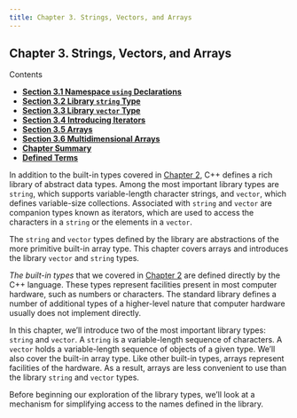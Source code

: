 ```yaml
---
title: Chapter 3. Strings, Vectors, and Arrays
---
```


<h2 id="filepos633734">Chapter 3. Strings, Vectors, and Arrays</h2>
<p>Contents</p><ul><li><strong><a href="030-3.1._namespace_using_declarations.html#filepos638596">Section 3.1 Namespace <code>using</code> Declarations</a></strong></li><li><strong><a href="031-3.2._library_string_type.html#filepos649069">Section 3.2 Library <code>string</code> Type</a></strong></li><li><strong><a href="032-3.3._library_vector_type.html#filepos736471">Section 3.3 Library <code>vector</code> Type</a></strong></li><li><strong><a href="033-3.4._introducing_iterators.html#filepos802543">Section 3.4 Introducing Iterators</a></strong></li><li><strong><a href="034-3.5._arrays.html#filepos853883">Section 3.5 Arrays</a></strong></li><li><strong><a href="035-3.6._multidimensional_arrays.html#filepos942882">Section 3.6 Multidimensional Arrays</a></strong></li><li><strong><a href="036-chapter_summary.html#filepos976418">Chapter Summary</a></strong></li><li><strong><a href="037-defined_terms.html#filepos977758">Defined Terms</a></strong></li></ul>

<p>In addition to the built-in types covered in <a href="020-chapter_2._variables_and_basic_types.html#filepos284544">Chapter 2</a>, C++ defines a rich library of abstract data types. Among the most important library types are <code>string</code>, which supports variable-length character strings, and <code>vector</code>, which defines variable-size collections. Associated with <code>string</code> and <code>vector</code> are companion types known as iterators, which are used to access the characters in a <code>string</code> or the elements in a <code>vector</code>.</p>
<p>The <code>string</code> and <code>vector</code> types defined by the library are abstractions of the more primitive built-in array type. This chapter covers arrays and introduces the library <code>vector</code> and <code>string</code> types.</p>
<p><a id="filepos637108"></a><em>The built-in types</em> that we covered in <a href="020-chapter_2._variables_and_basic_types.html#filepos284544">Chapter 2</a> are defined directly by the C++ language. These types represent facilities present in most computer hardware, such as numbers or characters. The standard library defines a number of additional types of a higher-level nature that computer hardware usually does not implement directly.</p>
<p>In this chapter, we’ll introduce two of the most important library types: <code>string</code> and <code>vector</code>. A <code>string</code> is a variable-length sequence of characters. A <code>vector</code> holds a variable-length sequence of objects of a given type. We’ll also cover the built-in array type. Like other built-in types, arrays represent facilities of the hardware. As a result, arrays are less convenient to use than the library <code>string</code> and <code>vector</code> types.</p>
<p>Before beginning our exploration of the library types, we’ll look at a mechanism for simplifying access to the names defined in the library.</p>

